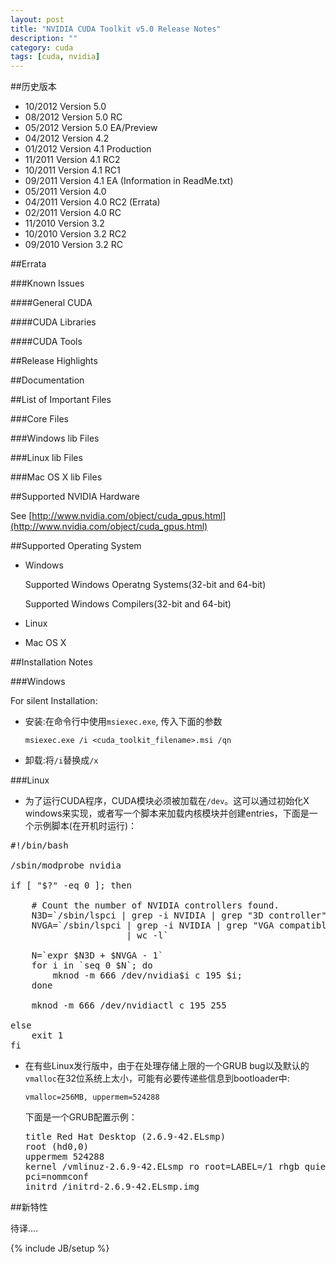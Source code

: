 ```yaml
---
layout: post
title: "NVIDIA CUDA Toolkit v5.0 Release Notes"
description: ""
category: cuda
tags: [cuda, nvidia]
---
```


##历史版本

* 10/2012 Version 5.0
* 08/2012 Version 5.0 RC
* 05/2012 Version 5.0 EA/Preview
* 04/2012 Version 4.2
* 01/2012 Version 4.1 Production
* 11/2011 Version 4.1 RC2
* 10/2011 Version 4.1 RC1
* 09/2011 Version 4.1 EA (Information in ReadMe.txt)
* 05/2011 Version 4.0
* 04/2011 Version 4.0 RC2 (Errata)
* 02/2011 Version 4.0 RC
* 11/2010 Version 3.2
* 10/2010 Version 3.2 RC2
* 09/2010 Version 3.2 RC

##Errata

###Known Issues

####General CUDA

####CUDA Libraries

####CUDA Tools

##Release Highlights

##Documentation

##List of Important Files

###Core Files

###Windows lib Files

###Linux lib Files

###Mac OS X lib Files

##Supported NVIDIA Hardware

See [http://www.nvidia.com/object/cuda_gpus.html](http://www.nvidia.com/object/cuda_gpus.html)

##Supported Operating System

* Windows

  Supported Windows Operatng Systems(32-bit and 64-bit)

  Supported Windows Compilers(32-bit and 64-bit)

* Linux

* Mac OS X

##Installation Notes

###Windows

For silent Installation:

* 安装:在命令行中使用`msiexec.exe`, 传入下面的参数

  `msiexec.exe /i <cuda_toolkit_filename>.msi /qn`

* 卸载:将`/i`替换成`/x`

###Linux

* 为了运行CUDA程序，CUDA模块必须被加载在`/dev`。这可以通过初始化X windows来实现，或者写一个脚本来加载内核模块并创建entries，下面是一个示例脚本(在开机时运行)：

<pre class="prettyprint linenums">
#!/bin/bash

/sbin/modprobe nvidia

if [ "$?" -eq 0 ]; then

    # Count the number of NVIDIA controllers found.
    N3D=`/sbin/lspci | grep -i NVIDIA | grep "3D controller" | wc -l`
    NVGA=`/sbin/lspci | grep -i NVIDIA | grep "VGA compatible controller" \
                      | wc -l`
    
    N=`expr $N3D + $NVGA - 1`
    for i in `seq 0 $N`; do
        mknod -m 666 /dev/nvidia$i c 195 $i;
    done

    mknod -m 666 /dev/nvidiactl c 195 255

else
    exit 1
fi
</pre>

* 在有些Linux发行版中，由于在处理存储上限的一个GRUB bug以及默认的`vmalloc`在32位系统上太小，可能有必要传递些信息到bootloader中:

  `vmalloc=256MB, uppermem=524288`

  下面是一个GRUB配置示例：

  <pre class="prettyprint linenums">
  title Red Hat Desktop (2.6.9-42.ELsmp)
  root (hd0,0)
  uppermem 524288
  kernel /vmlinuz-2.6.9-42.ELsmp ro root=LABEL=/1 rhgb quiet vmalloc=256MB
  pci=nommconf
  initrd /initrd-2.6.9-42.ELsmp.img
  </pre>

##新特性


待译....



{% include JB/setup %}

